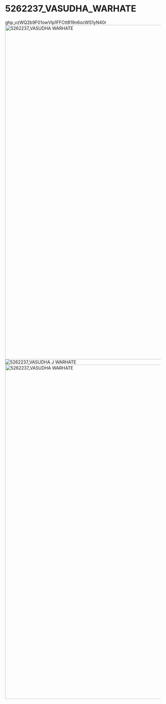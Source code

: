 # 5262237_VASUDHA_WARHATE
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
<img width="1920" height="1080" alt="5262237_VASUDHA WARHATE" src="https://github.com/user-attachments/assets/747a8b5d-9d1e-4eee-984a-4d0c818a8c88" />
![5262237_VASUDHA J  WARHATE](https://github.com/user-attachments/assets/53cbf539-693e-4a29-a332-c65f77a340f2)
<img width="1920" height="1080" alt="5262237_VASUDHA WARHATE" src="[https://github.com/user-attachments/assets/747a8b5d-9d1e-4eee-984a-4d0c818a8c88](https://github.com/VasudhaWarhate/5262237_VASUDHA_WARHATE/blob/main/Linux/5262237_Vasudha%20Warhate.png)" />
